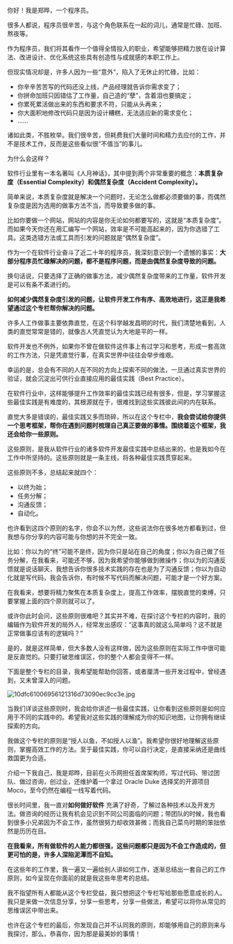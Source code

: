 你好！我是郑晔，一个程序员。

很多人都说，程序员很辛苦，与这个角色联系在一起的词儿，通常是忙碌、加班、熬夜等。

作为程序员，我们将其看作一个值得全情投入的职业，希望能够把精力放在设计算法、改进设计、优化系统这些具有创造性与成就感的本职工作上。

但现实情况却是，许多人因为一些“意外”，陷入了无休止的忙碌，比如：

 *  你辛辛苦苦写的代码还没上线，产品经理就告诉你需求变了；
 *  你拼命加班只因错估了工作量，自己造的“孽”，含着泪也要搞定；
 *  你累死累活做出来的东西和要求不符，只能从头再来；
 *  你大面积地修改代码只是因为设计糟糕，无法适应新的需求变化；
 *  ……

诸如此类，不胜枚举。我们很辛苦，但耗费我们大量时间和精力去应付的工作，并不是技术工作，反而是这些看似很“不值当”的事儿。

为什么会这样？

软件行业里有一本名著叫《人月神话》，其中提到两个非常重要的概念：**本质复杂度（Essential Complexity）和偶然复杂度（Accident Complexity）。** 

简单来说，本质复杂度就是解决一个问题时，无论怎么做都必须要做的事，而偶然复杂度是因为选用的做事方法不当，而导致要多做的事。

比如你要做一个网站，网站的内容是你无论如何都要写的，这就是“本质复杂度”。而如果今天你还在用汇编写一个网站，效率是不可能高起来的，因为你选错了工具。这类选错方法或工具而引发的问题就是“偶然复杂度”。

作为一个在软件行业奋斗了近二十年的程序员，我深刻意识到一个遗憾的事实：**大部分程序员忙碌解决的问题，都不是程序问题，而是由偶然复杂度导致的问题。** 

换句话说，只要选择了正确的做事方法，减少偶然复杂度带来的工作量，软件开发是可以有条不紊进行的。

**如何减少偶然复杂度引发的问题，让软件开发工作有序、高效地进行，这正是我希望通过这个专栏帮你解决的问题。** 

许多人工作做事主要依靠直觉，在这个科学越发昌明的时代，我们清楚地看到，人类的直觉常常是错的，就像古人凭直觉认为大地是平的一样。

软件开发也不例外，如果你不曾在做软件这件事上有过学习和思考，形成一套高效的工作方法，只是凭直觉行事，在真实世界中往往会举步维艰。

幸运的是，总会有不同的人在不同的方向上探索不同的做法，一旦通过真实世界的验证，就会沉淀出可供行业直接应用的最佳实践（Best Practice）。

在软件行业中，这样能够提升工作效率的最佳实践已经有很多，但是，学习掌握这些最佳实践是有难度的，其根源就在于，很难找到这些实践彼此间的内在联系。

直觉大多是错误的，最佳实践又多而琐碎，所以在这个专栏中，**我会尝试给你提供一个思考框架，帮你在遇到问题时梳理自己真正要做的事情。围绕着这个框架，我还会给你一些原则。** 

这些原则，是我从软件行业的诸多软件开发最佳实践中总结出来的，也是我如今在工作中所坚持的。这些原则就是一条主线，将各种最佳实践贯穿起来。

这些原则不多，总结起来就四个：

 *  以终为始；
 *  任务分解；
 *  沟通反馈；
 *  自动化。

也许看到这四个原则的名字，你会不以为然，这些说法你在很多地方都看到过，但我想与你分享的内容可能与你想的并不完全一致。

比如：你以为的“终”可能不是终，因为你只是站在自己的角度；你以为自己做了任务分解，在我看来，可能还不够，因为我希望你能够做到微操作；你以为的沟通反馈就是说话聊天，我想告诉你很多技术实践的存在也是为了沟通反馈；你以为自动化就是写代码，我会告诉你，有时候不写代码而解决问题，可能才是一个好方案。

在我看来，想要将精力聚焦在本质复杂度上，提高工作效率，摆脱直觉的束缚，只要掌握上面的四个原则就可以了。

或许你此时会问，这些原则很难吧？其实并不难，在探讨这个专栏的内容时，我的编辑作为软件开发的局外人，经常发出感叹：“这事真的就这么简单吗？这不就是正常做事应该有的逻辑吗？”

是的，就是这样简单，但大多数人没有这样做，因为这些原则在实际工作中很可能是反直觉的。只要打破思维误区，你的整个人都会变得不一样。

下面是整个专栏的目录，我希望能帮助你回答，或者厘清一些开发过程中，曾经遇到，又未曾深入的问题。

![10dfc61006956121316d73090ec9cc3e.jpg][]

当我们详谈这些原则时，我会给你讲述一些最佳实践，让你看到这些原则是如何应用于不同的实践中的。希望我对这些实践的理解成为你的知识地图，让你拥有继续探索的方向。

我做这个专栏的原则是“授人以鱼，不如授人以渔”。我希望你很好地理解这些原则，掌握高效工作的方法。至于最佳实践，你可以自行决定，是直接采纳还是曲线救国更为合适。

介绍一下我自己，我是郑晔，目前在火币网担任首席架构师，写过代码、带过团队、做过咨询，创过业，还维护着一个拿过 Oracle Duke 选择奖的开源项目 Moco，至今仍然在编程一线写着代码。

很长时间里，我一直对**如何做好软件** 充满了好奇，了解过各种技术以及开发方法。做咨询的经历让我有机会见识到不同公司面临的问题；带团队的时候，我也看到很多小兄弟因为不会工作，虽然很努力却收效甚微；而我自己菜鸟时期的笨拙依然是历历在目。

**在我看来，所有做软件的人能力都很强，这些问题都只是因为不会工作造成的，但更可怕的是，许多人深陷泥潭而不自知。** 

在这些年的工作里，我一遍又一遍给别人讲如何工作，逐渐总结出一套自己的工作原则，如今呈现在你面前的就是我这些年思考的总结。

我不指望所有人都能从这个专栏受益，我只想把这个专栏写给那些愿意成长的人。我只是来做一次信息分享，分享一些思考，分享一些做法，希望可以将你从常见的思维误区中带出来。

也许在这个专栏的最后，你发现自己并不认同我的原则，却能够用自己的原则来与我探讨，那么，恭喜你，因为那是最美妙的事情！


[10dfc61006956121316d73090ec9cc3e.jpg]: https://static001.geekbang.org/resource/image/10/3e/10dfc61006956121316d73090ec9cc3e.jpg

